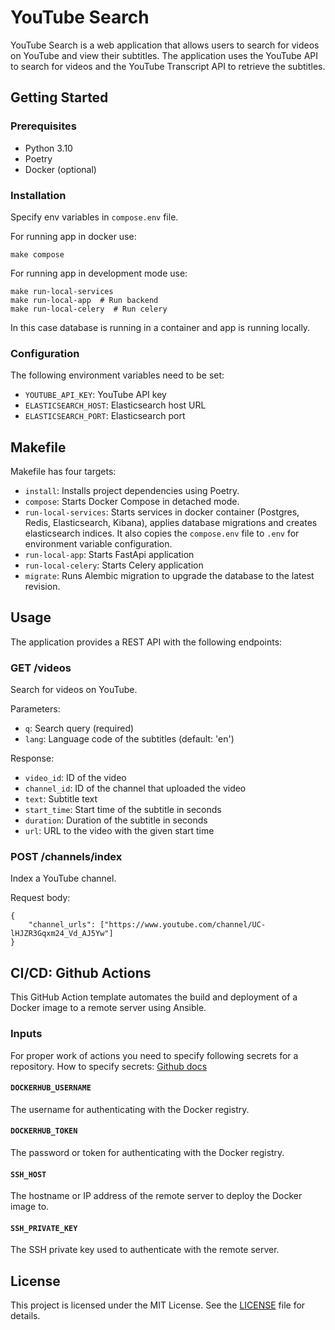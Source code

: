# YouTube Search

YouTube Search is a web application that allows users to search for videos on YouTube and view their subtitles. The application uses the YouTube API to search for videos and the YouTube Transcript API to retrieve the subtitles.

## Getting Started

### Prerequisites

- Python 3.10
- Poetry
- Docker (optional)

### Installation
Specify env variables in `compose.env` file.

For running app in docker use:
```shell
make compose
```

For running app in development mode use:
```shell
make run-local-services
make run-local-app  # Run backend
make run-local-celery  # Run celery
```
In this case database is running in a container and app is running locally.


### Configuration

The following environment variables need to be set:

- `YOUTUBE_API_KEY`: YouTube API key
- `ELASTICSEARCH_HOST`: Elasticsearch host URL
- `ELASTICSEARCH_PORT`: Elasticsearch port

## Makefile

Makefile has four targets:

- `install`: Installs project dependencies using Poetry.
- `compose`: Starts Docker Compose in detached mode.
- `run-local-services`: Starts services in docker container (Postgres, Redis, Elasticsearch, Kibana), applies database
migrations and creates elasticsearch indices. It also copies the `compose.env` file to `.env` for environment variable
configuration.
- `run-local-app`: Starts FastApi application
- `run-local-celery`: Starts Celery application
- `migrate`: Runs Alembic migration to upgrade the database to the latest revision.


## Usage

The application provides a REST API with the following endpoints:

### GET /videos

Search for videos on YouTube.

Parameters:

- `q`: Search query (required)
- `lang`: Language code of the subtitles (default: 'en')

Response:

- `video_id`: ID of the video
- `channel_id`: ID of the channel that uploaded the video
- `text`: Subtitle text
- `start_time`: Start time of the subtitle in seconds
- `duration`: Duration of the subtitle in seconds
- `url`: URL to the video with the given start time

### POST /channels/index

Index a YouTube channel.

Request body:

```
{
    "channel_urls": ["https://www.youtube.com/channel/UC-lHJZR3Gqxm24_Vd_AJ5Yw"]
}
```

## CI/CD: Github Actions
This GitHub Action template automates the build and deployment of a Docker
image to a remote server using Ansible.

### Inputs
For proper work of actions you need to specify following secrets for a
repository. How to specify secrets: [Github docs](https://docs.github.com/en/actions/security-guides/encrypted-secrets#creating-encrypted-secrets-for-a-repository)

#### `DOCKERHUB_USERNAME`

The username for authenticating with the Docker registry.

#### `DOCKERHUB_TOKEN`

The password or token for authenticating with the Docker registry.

#### `SSH_HOST`

The hostname or IP address of the remote server to deploy the Docker image to.

#### `SSH_PRIVATE_KEY`

The SSH private key used to authenticate with the remote server.

## License

This project is licensed under the MIT License. See the [LICENSE](LICENSE) file for details.
